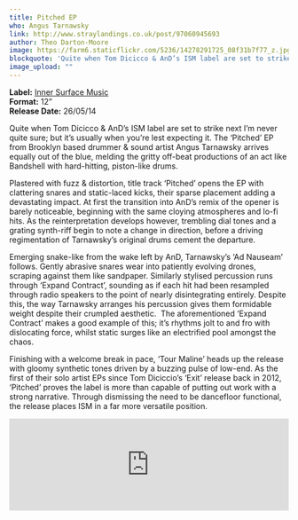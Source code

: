 ```yaml
---
title: Pitched EP
who: Angus Tarnawsky
link: http://www.straylandings.co.uk/post/97060945693
author: Theo Darton-Moore
image: https://farm6.staticflickr.com/5236/14278291725_08f31b7f77_z.jpg
blockquote: 'Quite when Tom Dicicco & AnD’s ISM label are set to strike next I’m never quite sure; but it’s usually when you’re lest expecting it. The ‘Pitched’ EP from Brooklyn based drummer & sound artist Angus Tarnawsky arrives equally out of the blue, melding the gritty off-beat productions of an act like Bandshell with hard-hitting, piston-like drums.'
image_upload: ""
---
```

**Label:** [Inner Surface Music](https://soundcloud.com/innersurfacemusic)
<br>**Format:** 12”
<br>**Release Date:** 26/05/14

Quite when Tom Dicicco & AnD’s ISM label are set to strike next I’m never quite sure; but it’s usually when you’re lest expecting it. The ‘Pitched’ EP from Brooklyn based drummer & sound artist Angus Tarnawsky arrives equally out of the blue, melding the gritty off-beat productions of an act like Bandshell with hard-hitting, piston-like drums.

Plastered with fuzz & distortion, title track ‘Pitched’ opens the EP with clattering snares and static-laced kicks, their sparse placement adding a devastating impact. At first the transition into AnD’s remix of the opener is barely noticeable, beginning with the same cloying atmospheres and lo-fi hits. As the reinterpretation develops however, trembling dial tones and a grating synth-riff begin to note a change in direction, before a driving regimentation of Tarnawsky’s original drums cement the departure.

Emerging snake-like from the wake left by AnD, Tarnawsky’s ‘Ad Nauseam’ follows. Gently abrasive snares wear into patiently evolving drones, scraping against them like sandpaper. Similarly stylised percussion runs through ‘Expand Contract’, sounding as if each hit had been resampled through radio speakers to the point of nearly disintegrating entirely. Despite this, the way Tarnawsky arranges his percussion gives them formidable weight despite their crumpled aesthetic.  The aforementioned ‘Expand Contract’ makes a good example of this; it’s rhythms jolt to and fro with dislocating force, whilst static surges like an electrified pool amongst the chaos.

Finishing with a welcome break in pace, ‘Tour Maline’ heads up the release with gloomy synthetic tones driven by a buzzing pulse of low-end. As the first of their solo artist EPs since Tom Diciccio’s ‘Exit’ release back in 2012, ‘Pitched’ proves the label is more than capable of putting out work with a strong narrative. Through dismissing the need to be dancefloor functional, the release places ISM in a far more versatile position.

<iframe src="https://w.soundcloud.com/player/?url=https%3A//api.soundcloud.com/tracks/152972345&color=ff5500&auto_play=false&hide_related=false&show_artwork=true&show_comments=true&show_user=true&show_reposts=false" width="100%" height="166" frameborder="no"></iframe>